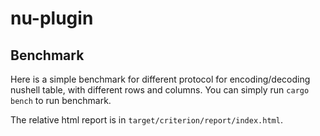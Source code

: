 # nu-plugin

## Benchmark
Here is a simple benchmark for different protocol for encoding/decoding nushell table, with different rows and columns.  You can simply run `cargo bench` to run benchmark.

The relative html report is in `target/criterion/report/index.html`.
